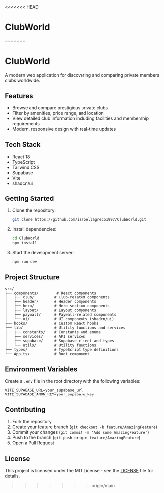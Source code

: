 <<<<<<< HEAD
# ClubWorld
=======
# ClubWorld

A modern web application for discovering and comparing private members clubs worldwide.

## Features

- Browse and compare prestigious private clubs
- Filter by amenities, price range, and location
- View detailed club information including facilities and membership requirements
- Modern, responsive design with real-time updates

## Tech Stack

- React 18
- TypeScript
- Tailwind CSS
- Supabase
- Vite
- shadcn/ui

## Getting Started

1. Clone the repository:
   ```bash
   git clone https://github.com/isabellagreco1997/ClubWorld.git
   ```

2. Install dependencies:
   ```bash
   cd ClubWorld
   npm install
   ```

3. Start the development server:
   ```bash
   npm run dev
   ```

## Project Structure

```
src/
├── components/        # React components
│   ├── club/         # Club-related components
│   ├── header/       # Header components
│   ├── hero/         # Hero section components
│   ├── layout/       # Layout components
│   ├── paywall/      # Paywall-related components
│   └── ui/           # UI components (shadcn/ui)
├── hooks/            # Custom React hooks
├── lib/              # Utility functions and services
│   ├── constants/    # Constants and enums
│   ├── services/     # API services
│   ├── supabase/     # Supabase client and types
│   └── utils/        # Utility functions
├── types/            # TypeScript type definitions
└── App.tsx           # Root component
```

## Environment Variables

Create a `.env` file in the root directory with the following variables:

```env
VITE_SUPABASE_URL=your_supabase_url
VITE_SUPABASE_ANON_KEY=your_supabase_key
```

## Contributing

1. Fork the repository
2. Create your feature branch (`git checkout -b feature/AmazingFeature`)
3. Commit your changes (`git commit -m 'Add some AmazingFeature'`)
4. Push to the branch (`git push origin feature/AmazingFeature`)
5. Open a Pull Request

## License

This project is licensed under the MIT License - see the [LICENSE](LICENSE) file for details.
>>>>>>> origin/main
